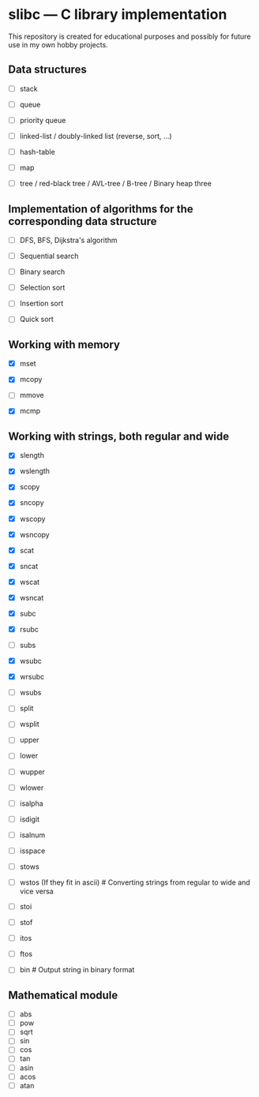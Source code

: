 # slibc — C library implementation

This repository is created for educational purposes and possibly for future use in my own hobby projects.


## Data structures
- [ ] stack
- [ ] queue
- [ ] priority queue
- [ ] linked-list / doubly-linked list (reverse, sort, ...)
- [ ] hash-table
- [ ] map
- [ ] tree / red-black tree / AVL-tree / B-tree / Binary heap three


## Implementation of algorithms for the corresponding data structure
- [ ] DFS, BFS, Dijkstra's algorithm
- [ ] Sequential search
- [ ] Binary search
- [ ] Selection sort
- [ ] Insertion sort
- [ ] Quick sort


##  Working with memory
- [x] mset
- [x] mcopy
- [ ] mmove
- [x] mcmp


## Working with strings, both regular and wide
- [x] slength
- [x] wslength
- [x] scopy
- [x] sncopy
- [x] wscopy
- [x] wsncopy
- [x] scat
- [x] sncat
- [x] wscat
- [x] wsncat
- [x] subc
- [x] rsubc
- [ ] subs
- [x] wsubc
- [x] wrsubc
- [ ] wsubs
- [ ] split
- [ ] wsplit
- [ ] upper
- [ ] lower
- [ ] wupper
- [ ] wlower
- [ ] isalpha
- [ ] isdigit
- [ ] isalnum
- [ ] isspace
- [ ] stows
- [ ] wstos (If they fit in ascii) # Converting strings from regular to wide and vice versa
- [ ] stoi
- [ ] stof
- [ ] itos
- [ ] ftos
- [ ] bin # Output string in binary format


## Mathematical module
- [ ] abs
- [ ] pow
- [ ] sqrt 
- [ ] sin
- [ ] cos
- [ ] tan
- [ ] asin
- [ ] acos
- [ ] atan
